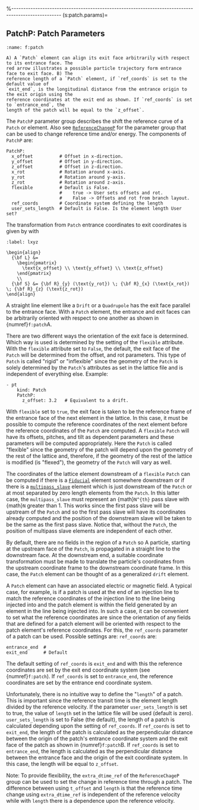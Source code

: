 %---------------------------------------------------------------------------------------------------
(s:patch.params)=
## PatchP:  Patch Parameters

```{figure} figures/patch.svg
:name: f:patch

A) A `Patch` element can align its exit face arbitrarily with respect to its entrance face. The
red arrow illustrates a possible particle trajectory form entrance face to exit face. B) The
reference length of a `Patch` element, if `ref_coords` is set to the default value of
`exit_end`, is the longitudinal distance from the entrance origin to the exit origin using the
reference coordinates at the exit end as shown. If `ref_coords` is set to `entrance_end`, the
length of the patch will be equal to the `z_offset`.
```

The `PatchP` parameter group describes the shift the reference curve of a `Patch` or element.
Also see [`ReferenceChangeP`](#s:ref.change.params) for the parameter group that can be used
to change reference time and/or energy. 
The components of `PatchP` are:
```{code} yaml
PatchP:
  x_offset          # Offset in x-direction.
  y_offset          # Offset in y-direction.
  z_offset          # Offset in z-direction.
  x_rot             # Rotation around x-axis.
  y_rot             # Rotation around y-axis.
  z_rot             # Rotation around z-axis.
  flexible          # Default is False.
                    #    true -> User sets offsets and rot. 
                    #    False -> Offsets and rot from branch layout. 
  ref_coords        # Coordinate system defining the length
  user_sets_length  # Default is False. Is the element length User set? 
```

The transformation from `Patch` entrance coordinates to exit coordinates is given by [](#wws)
with
```{math}
:label: lxyz

\begin{align}
  {\bf L} &= 
    \begin{pmatrix} 
      \text{x_offset} \\ \text{y_offset} \\ \text{z_offset} 
    \end{pmatrix}
    \\
  {\bf S} &= {\bf R}_{y} (\text{y_rot}) \; {\bf R}_{x} (\text{x_rot}) \; {\bf R}_{z} (\text{z_rot}) 
\end{align}
```

A straight line element like a `Drift` or a `Quadrupole` has the exit face parallel to the
entrance face. With a `Patch` element, the entrance and exit faces can be arbitrarily oriented
with respect to one another as shown in {numref}`f:patch`A.

There are two different ways the orientation of the exit face is determined. Which way is used is
determined by the setting of the `flexible` attribute.  With the `flexible` attribute set to
`False`, the default, the exit face of the `Patch` will be determined from the offset, and rot
parameters. This type of `Patch` is called
"rigid" or "inflexible" since the geometry of the `Patch` is solely determined by the
`Patch`'s attributes as set in the lattice file and is independent of everything else. Example:
```{code} yaml
- pt
    kind: Patch
    PatchP:
      z_offset: 3.2   # Equivalent to a drift.
```

With `flexible` set to `true`, the exit face is taken to be the reference frame of the
entrance face of the next element in the lattice. In this case, it must be possible to compute the
reference coordinates of the next element before the reference coordinates of the `Patch` are
computed. A `flexible` `Patch` will have its offsets, pitches, and tilt as dependent
parameters and these parameters will be computed appropriately. Here the
`Patch` is called "flexible" since the geometry of the patch will depend upon the geometry of
the rest of the lattice and, therefore, if the geometry of the rest of the lattice is modified (is
"flexed"), the geometry of the `Patch` will vary as well.

The coordinates of the lattice element downstream of a `flexible` `Patch` can be computed
if there is a [`Fiducial`](#s:fiducial) element somewhere downstream or if there is a
[`multipass_slave`](#c:multipass) element which is just downstream of the `Patch` or at
most separated by zero length elements from the `Patch`. In this latter case, the
`multipass_slave` must represent an {math}`N^{th}` pass slave with {math}`N` greater than 1. This works since
the first pass slave will be upstream of the `Patch` and so the first pass slave will have its
coordinates already computed and the position of the downstream slave will be taken to be the same
as the first pass slave. Notice that, without the `Patch`, the position of multipass slave
elements are independent of each other.

By default, there are no fields in the region of a `Patch` so A particle, starting at the upstream face of the
`Patch`, is propagated in a straight line to the downstream face. At the downstream end, a suitable coordinate
transformation must be made to translate the particle's coordinates from the upstream coordinate frame to
the downstream coordinate frame. In this case, the `Patch` element can be
thought of as a generalized `drift` element.

A `Patch` element can have an associated electric or magnetic field. 
A typical case, for example, is if a patch is used at the end of an injection line to match the reference
coordinates of the injection line to the line being injected into and the patch
element is within the field generated by an element in the line being injected into. In such a case,
it can be convenient to set what the reference coordinates are since the orientation of any fields
that are defined for a patch element will be oriented with respect to the patch element's reference
coordinates. For this, the `ref_coords`
parameter of a patch can be used. Possible settings are:
`ref_coords` are:
```{code} yaml
entrance_end  #
exit_end      # Default
```
The default setting of `ref_coords` is `exit_end` and with this the reference coordinates are
set by the exit end coordinate system (see {numref}`f:patch`). If `ref_coords` is set to
`entrance_end`, the reference coordinates are set by the entrance end coordinate system.

Unfortunately, there is no intuitive way to define the "`length`" of a patch. This is
important since the reference transit time is the element length divided by the
reference velocity. If the parameter `user_sets_length` is set to true, the
value of `length` set in the lattice file will be used (default is zero). `user_sets_length` is set
to False (the default), the length of a patch is calculated depending upon the setting of
`ref_coords`.  If `ref_coords` is set to `exit_end`, the length of the patch is calculated
as the perpendicular distance between the origin of the patch's entrance coordinate system and the
exit face of the patch as shown in {numref}`f:patch`B. If `ref_coords` is set to `entrance_end`,
the length is calculated as the perpendicular distance between the entrance face and the origin of
the exit coordinate system. In this case, the length will be equal to `z_offset`.

Note: To provide flexibility, the `extra_dtime_ref` of the `ReferenceChageP` group can be used to set
the change in reference time through a patch. The difference between using `t_offset` and
`length` is that the reference time change using `extra_dtime_ref` is independent of the reference 
velocity while with `length` there is a dependence upon the reference velocity. 
